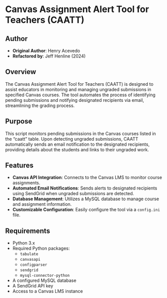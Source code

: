 # Canvas Assignment Alert Tool for Teachers (CAATT)

## Author
- **Original Author**: Henry Acevedo
- **Refactored by**: Jeff Henline (2024)

## Overview
The Canvas Assignment Alert Tool for Teachers (CAATT) is designed to assist educators in monitoring and managing ungraded submissions in specified Canvas courses. The tool automates the process of identifying pending submissions and notifying designated recipients via email, streamlining the grading process.

## Purpose
This script monitors pending submissions in the Canvas courses listed in the “caatt” table. Upon detecting ungraded submissions, CAATT automatically sends an email notification to the designated recipients, providing details about the students and links to their ungraded work.

## Features
- **Canvas API Integration**: Connects to the Canvas LMS to monitor course assignments.
- **Automated Email Notifications**: Sends alerts to designated recipients using SendGrid when ungraded submissions are detected.
- **Database Management**: Utilizes a MySQL database to manage course and assignment information.
- **Customizable Configuration**: Easily configure the tool via a `config.ini` file.

## Requirements
- Python 3.x
- Required Python packages:
  - `tabulate`
  - `canvasapi`
  - `configparser`
  - `sendgrid`
  - `mysql-connector-python`
- A configured MySQL database
- A SendGrid API key
- Access to a Canvas LMS instance
